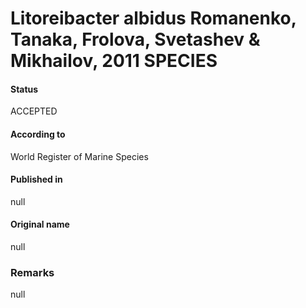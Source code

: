Litoreibacter albidus Romanenko, Tanaka, Frolova, Svetashev & Mikhailov, 2011 SPECIES
=======

#### Status
ACCEPTED

#### According to
World Register of Marine Species

#### Published in
null

#### Original name
null

### Remarks
null